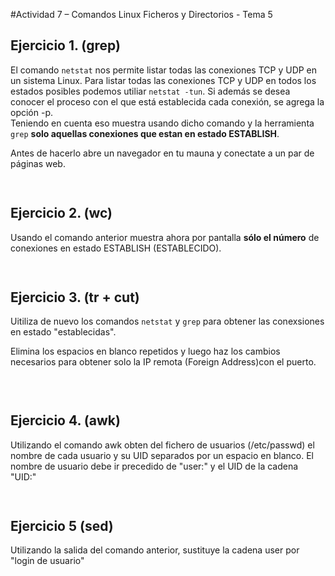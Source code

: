 #Actividad 7 – Comandos Linux Ficheros y Directorios -  Tema 5



## Ejercicio 1.	(grep)
El comando `netstat` nos permite listar todas las conexiones TCP y UDP en un sistema Linux. 
Para listar todas las conexiones TCP y UDP en todos los estados posibles podemos utiliar `netstat -tun`. Si además se desea conocer el proceso con el que está establecida cada conexión, se agrega la opción -p.  
Teniendo en cuenta eso muestra usando dicho comando y la herramienta `grep` **solo aquellas conexiones que estan en estado ESTABLISH**.  

Antes de hacerlo abre un navegador en tu mauna y conectate a un par de páginas web. 

```bash
 

```

## Ejercicio 2.	(wc)

Usando el comando anterior muestra ahora por pantalla **sólo el número** de conexiones en estado ESTABLISH (ESTABLECIDO).   

```bash
  

```

## Ejercicio 3. (tr + cut)
Uitiliza de nuevo los comandos `netstat` y `grep` para obtener las conexsiones en estado "establecidas". 

Elimina los espacios en blanco repetidos y luego haz los cambios necesarios para obtener solo la IP remota (Foreign Address)con el puerto. 

```bash
 
 
```

## Ejercicio 4. (awk)
Utilizando el comando awk obten del fichero de usuarios (/etc/passwd) el nombre de cada usuario y su UID separados por un espacio en blanco.  El nombre de usuario debe ir precedido de "user:" y el UID de la cadena "UID:"

```bash
 

```

## Ejercicio 5 (sed)
Utilizando la salida del comando anterior, sustituye la cadena user por "login de usuario"

 ```bash
 

```



